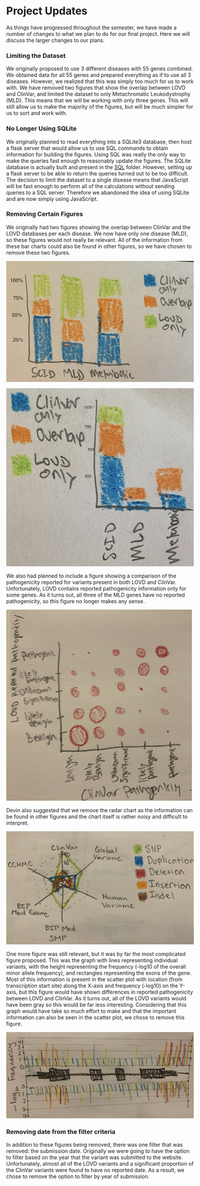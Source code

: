 # Project Updates

As things have progressed throughout the semester, we have made a number of changes
to what we plan to do for our final project. Here we will discuss the larger changes
to our plans.

### Limiting the Dataset
We originally proposed to use 3 different diseases with 55 genes combined. We
obtained data for all 55 genes and prepared everything as if to use all 3 diseases.
However, we realized that this was simply too much for us to work with. We have
removed two figures that show the overlap between LOVD and ClinVar, and limited
the dataset to only Metachromatic Leukodystrophy (MLD). This means that we will
be working with only three genes. This will still allow us to make the majority
of the figures, but will be much simpler for us to sort and work with.

### No Longer Using SQLite
We originally planned to read everything into a SQLite3 database, then host a flask
server that would allow us to use SQL commands to obtain information for building the
figures. Using SQL was really the only way to make the queries fast enough to
reasonably update the figures. The SQLite database is actually built and present in
the [SQL](../SQL) folder. However, setting up a flask server to be able to return the
queries turned out to be too difficult. The decision to limit the dataset to a single
disease means that JavaScript will be fast enough to perform all of the calculations
without sending queries to a SQL server. Therefore we abandoned the idea of using
SQLite and are now simply using JavaScript.

### Removing Certain Figures
We originally had two figures showing the overlap between ClinVar and the LOVD
databases per each disease. We now have only one disease (MLD), so these figures
would not really be relevant. All of the information from these bar charts could
also be found in other figures, so we have chosen to remove these two figures.

![image1.png](../../images/image1.png)

![image2.png](../../images/image2.png)

We also had planned to include a figure showing a comparison of the pathogenicity
reported for variants present in both LOVD and ClinVar. Unfortunately, LOVD contains
reported pathogenicity information only for some genes. As it turns out, all three
of the MLD genes have no reported pathogenicity, so this figure no longer makes any
sense.

![image13.png](../../images/image13.png)

Devin also suggested that we remove the radar chart as the information can be found
in other figures and the chart itself is rather noisy and difficult to interpret.

![image11.png](../../images/image11.png)

One more figure was still relevant, but it was by far the most complicated figure
proposed. This was the graph with lines representing individual variants, with the
height representing the frequency (-log10 of the overall minor allele frequency),
and rectangles representing the exons of the gene. Most of this information is present
in the scatter plot with location (from transcription start site) along the X-axis
and frequency (-log10) on the Y-axis, but this figure would have shown differences
in reported pathogenicity between LOVD and ClinVar. As it turns out, all of the LOVD
variants would have been gray so this would be far less interesting. Considering that
this graph would have take so much effort to make and that the important information
can also be seen in the scatter plot, we chose to remove this figure.

![image9.png](../../images/image9.png)

### Removing date from the filter criteria

In addition to these figures being removed, there was one filter that was removed:
the submission date. Originally we were going to have the option to filter based on
the year that the variant was submitted to the website. Unfortunately, almost all
of the LOVD variants and a significant proportion of the ClinVar variants were found
to have no reported date. As a result, we chose to remove the option to filter by
year of submission.
